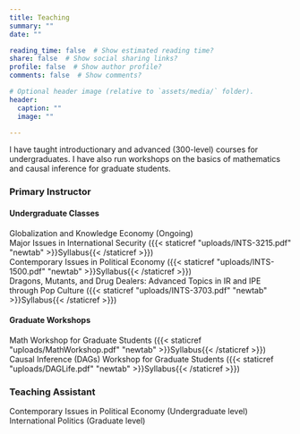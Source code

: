 ```yaml
---
title: Teaching
summary: ""
date: ""

reading_time: false  # Show estimated reading time?
share: false  # Show social sharing links?
profile: false  # Show author profile?
comments: false  # Show comments?

# Optional header image (relative to `assets/media/` folder).
header:
  caption: ""
  image: ""

---
```

I have taught introductionary and advanced (300-level) courses for undergraduates. I have also run workshops on the basics of mathematics and causal inference for graduate students. 

### **Primary Instructor**

#### **Undergraduate Classes**
Globalization and Knowledge Economy (Ongoing) \
Major Issues in International Security ({{< staticref "uploads/INTS-3215.pdf" "newtab" >}}Syllabus{{< /staticref >}})\
Contemporary Issues in Political Economy ({{< staticref "uploads/INTS-1500.pdf" "newtab" >}}Syllabus{{< /staticref >}}) \
Dragons, Mutants, and Drug Dealers: Advanced Topics in IR and IPE through Pop Culture ({{< staticref "uploads/INTS-3703.pdf" "newtab" >}}Syllabus{{< /staticref >}}) 

#### **Graduate Workshops**
Math Workshop for Graduate Students ({{< staticref "uploads/MathWorkshop.pdf" "newtab" >}}Syllabus{{< /staticref >}}) \
Causal Inference (DAGs) Workshop for Graduate Students ({{< staticref "uploads/DAGLife.pdf" "newtab" >}}Syllabus{{< /staticref >}}) 

### **Teaching Assistant** 

Contemporary Issues in Political Economy (Undergraduate level)
International Politics (Graduate level)